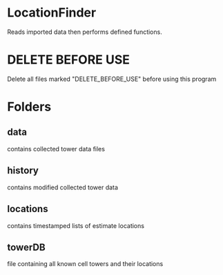# LocationFinder
Reads imported data then performs defined functions.

# DELETE BEFORE USE
Delete all files marked "DELETE_BEFORE_USE" before using this program

# Folders
## data
contains collected tower data files
## history
contains modified collected tower data
## locations
contains timestamped lists of estimate locations
## towerDB 
file containing all known cell towers and their locations

